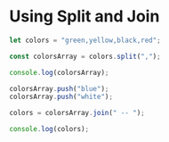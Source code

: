 # Using Split and Join

```javascript
let colors = "green,yellow,black,red";

const colorsArray = colors.split(",");

console.log(colorsArray);

colorsArray.push("blue");
colorsArray.push("white");

colors = colorsArray.join(" -- ");

console.log(colors);
```
